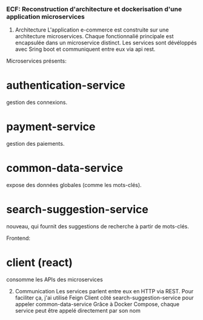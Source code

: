 ### ECF:  Reconstruction d'architecture et dockerisation d'une application microservices

1. Architecture 
L'application e-commerce est construite sur une architecture microservices. Chaque fonctionnalié principale est encapsulée dans un microservice distinct. Les services sont dévéloppés avec Sring boot et communiquent entre eux via api rest. 

Microservices présents:

# authentication-service 
gestion des connexions.
# payment-service 
gestion des paiements.
# common-data-service 
expose des données globales (comme les mots-clés).
# search-suggestion-service
  nouveau, qui fournit des suggestions de recherche à partir de mots-clés.

Frontend:
# client (react)
consomme les APIs des microservices

 2. Communication 
Les services parlent entre eux en HTTP via REST. Pour faciliter ça, j'ai utilisé Feign Client côté search-suggestion-service pour appeler common-data-service 
Grâce à Docker Compose, chaque service peut être appelé directement par son nom

